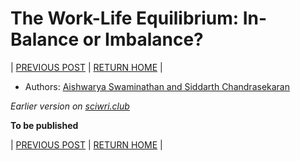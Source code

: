# The Work-Life Equilibrium: In-Balance or Imbalance?

| [PREVIOUS POST](./part-4-gender-diversity-paradox.md) | [RETURN HOME](https://csgsciencesurvey.github.io/WISCSG2018/) |

- Authors: [Aishwarya Swaminathan and Siddarth Chandrasekaran](./authors_contributors.md)

*Earlier version on [sciwri.club](https://www.sciwri.club/wp-content/uploads/2019/04/CGS-WiS_Team5_20190422.pdf)*

**To be published**

| [PREVIOUS POST](./part-4-gender-diversity-paradox.md) | [RETURN HOME](https://csgsciencesurvey.github.io/WISCSG2018/) | 
